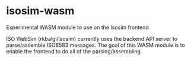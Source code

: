 # isosim-wasm
Experimental WASM module to use on the Isosim frontend

ISO WebSim (rkbalgi/isosim) currently uses the backend API server to parse/assemble ISO8583 messages. The goal of this WASM module is to enable the frontend to do all of the parsing/assembling 

